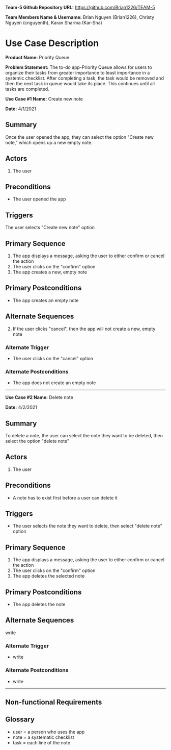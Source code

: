 **Team-5 Github Repository URL:** https://github.com/Brian1226/TEAM-5

**Team Members Name & Username:** Brian Nguyen (Brian1226), Christy Nguyen (cnguyenth), Karan Sharma (Kar-Sha)


# Use Case Description

**Product Name:** Priority Queue

**Problem Statement:** The to-do app-Priority Queue allows for users to organize their tasks from greater importance to least importance in a systemic checklist. After completing a task, the task would be removed and then the next task in queue would take its place. This continues until all tasks are completed.



**Use Case #1 Name:** Create new note

**Date:** 4/1/2021

 
## Summary

Once the user opened the app, they can select the option "Create new note," which opens up a new empty note.

 
## Actors

1. The user


## Preconditions

* The user opened the app

 
## Triggers

The user selects "Create new note" option

 
## Primary Sequence

1. The app displays a message, asking the user to either confirm or cancel the action
2. The user clicks on the "confirm" option
3. The app creates a new, empty note


## Primary Postconditions

* The app creates an empty note


## Alternate Sequences

2. If the user clicks "cancel", then the app will not create a new, empty note

 
### Alternate Trigger

* The user clicks on the "cancel" option


### Alternate Postconditions

* The app does not create an empty note


***


**Use Case #2 Name:** Delete note

**Date:** 4/2/2021

 
## Summary

To delete a note, the user can select the note they want to be deleted, then select the option "delete note" 

 
## Actors

1. The user


## Preconditions

* A note has to exist first before a user can delete it

 
## Triggers

* The user selects the note they want to delete, then select "delete note" option

 
## Primary Sequence

1. The app displays a message, asking the user to either confirm or cancel the action
2. The user clicks on the "confirm" option
3. The app deletes the selected note


## Primary Postconditions

* The app deletes the note


## Alternate Sequences

write

 
### Alternate Trigger

* write


### Alternate Postconditions

* write
 
 
 ***
 
 
## Non-functional Requirements

 

## Glossary
* user = a person who uses the app
* note = a systematic checklist
* task = each line of the note
